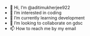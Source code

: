 - 👋 Hi, I’m @aditimukherjee922
- 👀 I’m interested in coding
- 🌱 I’m currently learning development
- 💞️ I’m looking to collaborate on gdsc
- 📫 How to reach me by my email

<!---
aditimukherjee922/aditimukherjee922 is a ✨ special ✨ repository because its `README.md` (this file) appears on your GitHub profile.
You can click the Preview link to take a look at your changes.
--->
